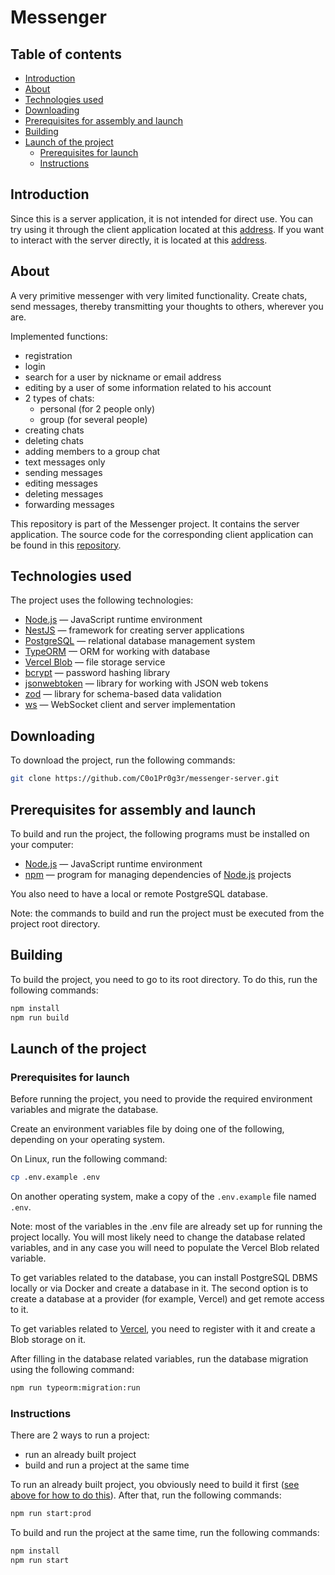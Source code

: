 # Messenger

## Table of contents

- [Introduction](#introduction)
- [About](#about)
- [Technologies used](#technologies-used)
- [Downloading](#downloading)
- [Prerequisites for assembly and launch](#prerequisites-for-assembly-and-launch)
- [Building](#building)
- [Launch of the project](#launch-of-the-project)
  - [Prerequisites for launch](#prerequisites-for-launch)
  - [Instructions](#instructions)

## Introduction

Since this is a server application, it is not intended for direct use. You can try using it through the client application located at this [address](https://messenger-client.pages.dev). If you want to interact with the server directly, it is located at this [address](https://messenger-server-1apa.onrender.com).

## About

A very primitive messenger with very limited functionality. Create chats, send messages, thereby transmitting your thoughts to others, wherever you are.

Implemented functions:

- registration
- login
- search for a user by nickname or email address
- editing by a user of some information related to his account
- 2 types of chats:
  - personal (for 2 people only)
  - group (for several people)
- creating chats
- deleting chats
- adding members to a group chat
- text messages only
- sending messages
- editing messages
- deleting messages
- forwarding messages

This repository is part of the Messenger project. It contains the server application. The source code for the corresponding client application can be found in this [repository](https://github.com/C0o1Pr0g3r/messenger-client).

## Technologies used

The project uses the following technologies:

- [Node.js](https://nodejs.org/en/) — JavaScript runtime environment
- [NestJS](https://nestjs.com/) — framework for creating server applications
- [PostgreSQL](https://www.postgresql.org/) — relational database management system
- [TypeORM](https://typeorm.io/) — ORM for working with database
- [Vercel Blob](https://vercel.com/docs/vercel-blob) — file storage service
- [bcrypt](https://github.com/kelektiv/node.bcrypt.js) — password hashing library
- [jsonwebtoken](https://github.com/auth0/node-jsonwebtoken) — library for working with JSON web tokens
- [zod](https://zod.dev/) — library for schema-based data validation
- [ws](https://github.com/websockets/ws) — WebSocket client and server implementation

## Downloading

To download the project, run the following commands:

```sh
git clone https://github.com/C0o1Pr0g3r/messenger-server.git
```

## Prerequisites for assembly and launch

To build and run the project, the following programs must be installed on your computer:

- [Node.js](https://nodejs.org/en/) — JavaScript runtime environment
- [npm](https://docs.npmjs.com/) — program for managing dependencies of [Node.js](https://nodejs.org/en/) projects

You also need to have a local or remote PostgreSQL database.

Note: the commands to build and run the project must be executed from the project root directory.

## Building

To build the project, you need to go to its root directory. To do this, run the following commands:

```sh
npm install
npm run build
```

## Launch of the project

### Prerequisites for launch

Before running the project, you need to provide the required environment variables and migrate the database.

Create an environment variables file by doing one of the following, depending on your operating system.

On Linux, run the following command:

```sh
cp .env.example .env
```

On another operating system, make a copy of the `.env.example` file named `.env`.

Note: most of the variables in the .env file are already set up for running the project locally. You will most likely need to change the database related variables, and in any case you will need to populate the Vercel Blob related variable.

To get variables related to the database, you can install PostgreSQL DBMS locally or via Docker and create a database in it. The second option is to create a database at a provider (for example, Vercel) and get remote access to it.

To get variables related to [Vercel](https://vercel.com/), you need to register with it and create a Blob storage on it.

After filling in the database related variables, run the database migration using the following command:

```sh
npm run typeorm:migration:run
```

### Instructions

There are 2 ways to run a project:

- run an already built project
- build and run a project at the same time

To run an already built project, you obviously need to build it first ([see above for how to do this](#building)). After that, run the following commands:

```sh
npm run start:prod
```

To build and run the project at the same time, run the following commands:

```sh
npm install
npm run start
```
